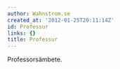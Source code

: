 ```yaml
---
author: Wahnstrom.se
created_at: '2012-01-25T20:11:14Z'
id: Professur
links: {}
title: Professur
---
```


Professorsämbete.